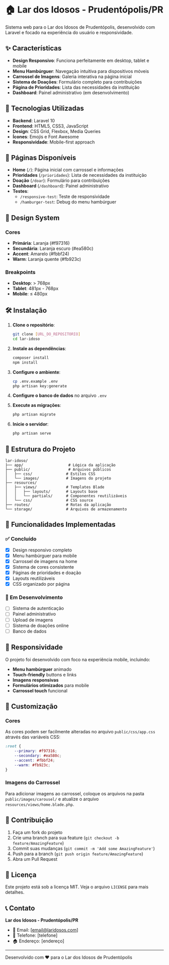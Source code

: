 # 🏠 Lar dos Idosos - Prudentópolis/PR

Sistema web para o Lar dos Idosos de Prudentópolis, desenvolvido com Laravel e focado na experiência do usuário e responsividade.

## ✨ Características

- **Design Responsivo**: Funciona perfeitamente em desktop, tablet e mobile
- **Menu Hambúrguer**: Navegação intuitiva para dispositivos móveis
- **Carrossel de Imagens**: Galeria interativa na página inicial
- **Sistema de Doações**: Formulário completo para contribuições
- **Página de Prioridades**: Lista das necessidades da instituição
- **Dashboard**: Painel administrativo (em desenvolvimento)

## 🚀 Tecnologias Utilizadas

- **Backend**: Laravel 10
- **Frontend**: HTML5, CSS3, JavaScript
- **Design**: CSS Grid, Flexbox, Media Queries
- **Ícones**: Emojis e Font Awesome
- **Responsividade**: Mobile-first approach

## 📱 Páginas Disponíveis

- **Home** (`/`): Página inicial com carrossel e informações
- **Prioridades** (`/prioridades`): Lista de necessidades da instituição
- **Doação** (`/doar`): Formulário para contribuições
- **Dashboard** (`/dashboard`): Painel administrativo
- **Testes**:
  - `/responsive-test`: Teste de responsividade
  - `/hamburger-test`: Debug do menu hambúrguer

## 🎨 Design System

### Cores
- **Primária**: Laranja (#f97316)
- **Secundária**: Laranja escuro (#ea580c)
- **Accent**: Amarelo (#fbbf24)
- **Warm**: Laranja quente (#fb923c)

### Breakpoints
- **Desktop**: > 768px
- **Tablet**: 481px - 768px
- **Mobile**: ≤ 480px

## 🛠️ Instalação

1. **Clone o repositório**:
   ```bash
   git clone [URL_DO_REPOSITORIO]
   cd lar-idoso
   ```

2. **Instale as dependências**:
   ```bash
   composer install
   npm install
   ```

3. **Configure o ambiente**:
   ```bash
   cp .env.example .env
   php artisan key:generate
   ```

4. **Configure o banco de dados** no arquivo `.env`

5. **Execute as migrações**:
   ```bash
   php artisan migrate
   ```

6. **Inicie o servidor**:
   ```bash
   php artisan serve
   ```

## 📁 Estrutura do Projeto

```
lar-idoso/
├── app/                    # Lógica da aplicação
├── public/                 # Arquivos públicos
│   ├── css/               # Estilos CSS
│   └── images/            # Imagens do projeto
├── resources/
│   ├── views/             # Templates Blade
│   │   ├── layouts/       # Layouts base
│   │   └── partials/      # Componentes reutilizáveis
│   └── css/               # CSS source
├── routes/                # Rotas da aplicação
└── storage/               # Arquivos de armazenamento
```

## 🎯 Funcionalidades Implementadas

### ✅ Concluído
- [x] Design responsivo completo
- [x] Menu hambúrguer para mobile
- [x] Carrossel de imagens na home
- [x] Sistema de cores consistente
- [x] Páginas de prioridades e doação
- [x] Layouts reutilizáveis
- [x] CSS organizado por página

### 🚧 Em Desenvolvimento
- [ ] Sistema de autenticação
- [ ] Painel administrativo
- [ ] Upload de imagens
- [ ] Sistema de doações online
- [ ] Banco de dados

## 📱 Responsividade

O projeto foi desenvolvido com foco na experiência mobile, incluindo:

- **Menu hambúrguer** animado
- **Touch-friendly** buttons e links
- **Imagens responsivas**
- **Formulários otimizados** para mobile
- **Carrossel touch** funcional

## 🎨 Customização

### Cores
As cores podem ser facilmente alteradas no arquivo `public/css/app.css` através das variáveis CSS:

```css
:root {
    --primary: #f97316;
    --secondary: #ea580c;
    --accent: #fbbf24;
    --warm: #fb923c;
}
```

### Imagens do Carrossel
Para adicionar imagens ao carrossel, coloque os arquivos na pasta `public/images/carousel/` e atualize o arquivo `resources/views/home.blade.php`.

## 🤝 Contribuição

1. Faça um fork do projeto
2. Crie uma branch para sua feature (`git checkout -b feature/AmazingFeature`)
3. Commit suas mudanças (`git commit -m 'Add some AmazingFeature'`)
4. Push para a branch (`git push origin feature/AmazingFeature`)
5. Abra um Pull Request

## 📄 Licença

Este projeto está sob a licença MIT. Veja o arquivo `LICENSE` para mais detalhes.

## 📞 Contato

**Lar dos Idosos - Prudentópolis/PR**
- 📧 Email: [email@laridosos.com]
- 📱 Telefone: [telefone]
- 🏠 Endereço: [endereço]

---

Desenvolvido com ❤️ para o Lar dos Idosos de Prudentópolis